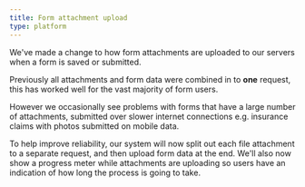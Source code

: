 ```yaml
---
title: Form attachment upload
type: platform
---
```


We've made a change to how form attachments are uploaded to our servers when a form is saved or submitted.

Previously all attachments and form data were combined in to **one** request, this has worked well for the vast majority of form users. 

However we occasionally see problems with forms that have a large number of attachments, submitted over slower internet connections e.g. insurance claims with photos submitted on mobile data.

To help improve reliability, our system will now split out each file attachment to a separate request, and then upload form data at the end. We'll also now show a progress meter while attachments are uploading so users have an indication of how long the process is going to take.